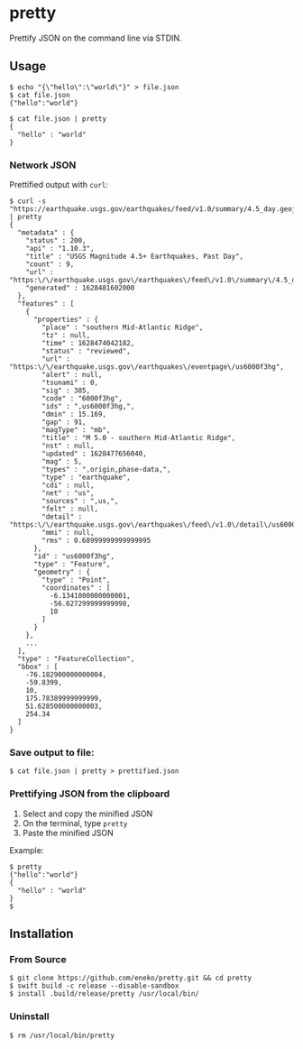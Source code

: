 # pretty

Prettify JSON on the command line via STDIN.

## Usage

```
$ echo "{\"hello\":\"world\"}" > file.json
$ cat file.json 
{"hello":"world"}

$ cat file.json | pretty
{
  "hello" : "world"
}

```

### Network JSON

Prettified output with `curl`:

```
$ curl -s "https://earthquake.usgs.gov/earthquakes/feed/v1.0/summary/4.5_day.geojson" | pretty
{
  "metadata" : {
    "status" : 200,
    "api" : "1.10.3",
    "title" : "USGS Magnitude 4.5+ Earthquakes, Past Day",
    "count" : 9,
    "url" : "https:\/\/earthquake.usgs.gov\/earthquakes\/feed\/v1.0\/summary\/4.5_day.geojson",
    "generated" : 1628481602000
  },
  "features" : [
    {
      "properties" : {
        "place" : "southern Mid-Atlantic Ridge",
        "tz" : null,
        "time" : 1628474042182,
        "status" : "reviewed",
        "url" : "https:\/\/earthquake.usgs.gov\/earthquakes\/eventpage\/us6000f3hg",
        "alert" : null,
        "tsunami" : 0,
        "sig" : 385,
        "code" : "6000f3hg",
        "ids" : ",us6000f3hg,",
        "dmin" : 15.169,
        "gap" : 91,
        "magType" : "mb",
        "title" : "M 5.0 - southern Mid-Atlantic Ridge",
        "nst" : null,
        "updated" : 1628477656040,
        "mag" : 5,
        "types" : ",origin,phase-data,",
        "type" : "earthquake",
        "cdi" : null,
        "net" : "us",
        "sources" : ",us,",
        "felt" : null,
        "detail" : "https:\/\/earthquake.usgs.gov\/earthquakes\/feed\/v1.0\/detail\/us6000f3hg.geojson",
        "mmi" : null,
        "rms" : 0.68999999999999995
      },
      "id" : "us6000f3hg",
      "type" : "Feature",
      "geometry" : {
        "type" : "Point",
        "coordinates" : [
          -6.1341000000000001,
          -56.627299999999998,
          10
        ]
      }
    },
    ...
  ],
  "type" : "FeatureCollection",
  "bbox" : [
    -76.182900000000004,
    -59.8399,
    10,
    175.78389999999999,
    51.628500000000003,
    254.34
  ]
}
```

### Save output to file:

```
$ cat file.json | pretty > prettified.json
```

### Prettifying JSON from the clipboard

1. Select and copy the minified JSON
2. On the terminal, type `pretty`
3. Paste the minified JSON

Example: 
```
$ pretty
{"hello":"world"}
{
  "hello" : "world"
}
$
```

## Installation

### From Source

```
$ git clone https://github.com/eneko/pretty.git && cd pretty
$ swift build -c release --disable-sandbox
$ install .build/release/pretty /usr/local/bin/
```

### Uninstall

```
$ rm /usr/local/bin/pretty
```

